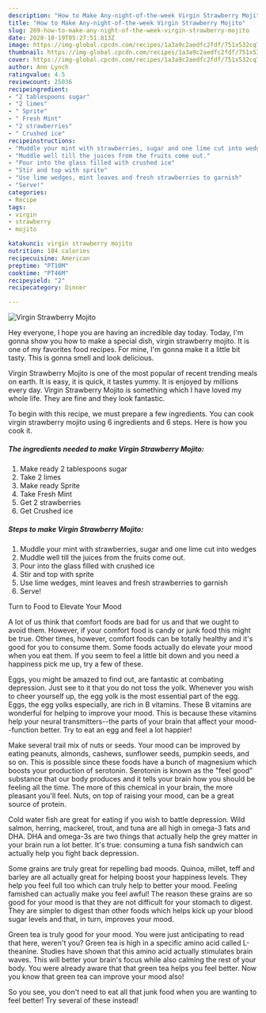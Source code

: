 ```yaml
---
description: "How to Make Any-night-of-the-week Virgin Strawberry Mojito"
title: "How to Make Any-night-of-the-week Virgin Strawberry Mojito"
slug: 269-how-to-make-any-night-of-the-week-virgin-strawberry-mojito
date: 2020-10-19T05:27:51.813Z
image: https://img-global.cpcdn.com/recipes/1a3a9c2aedfc2fdf/751x532cq70/virgin-strawberry-mojito-recipe-main-photo.jpg
thumbnail: https://img-global.cpcdn.com/recipes/1a3a9c2aedfc2fdf/751x532cq70/virgin-strawberry-mojito-recipe-main-photo.jpg
cover: https://img-global.cpcdn.com/recipes/1a3a9c2aedfc2fdf/751x532cq70/virgin-strawberry-mojito-recipe-main-photo.jpg
author: Ann Lynch
ratingvalue: 4.5
reviewcount: 25036
recipeingredient:
- "2 tablespoons sugar"
- "2 limes"
- " Sprite"
- " Fresh Mint"
- "2 strawberries"
- " Crushed ice"
recipeinstructions:
- "Muddle your mint with strawberries, sugar and one lime cut into wedges"
- "Muddle well till the juices from the fruits come out."
- "Pour into the glass filled with crushed ice"
- "Stir and top with sprite"
- "Use lime wedges, mint leaves and fresh strawberries to garnish"
- "Serve!"
categories:
- Recipe
tags:
- virgin
- strawberry
- mojito

katakunci: virgin strawberry mojito 
nutrition: 184 calories
recipecuisine: American
preptime: "PT10M"
cooktime: "PT46M"
recipeyield: "2"
recipecategory: Dinner

---
```



![Virgin Strawberry Mojito](https://img-global.cpcdn.com/recipes/1a3a9c2aedfc2fdf/751x532cq70/virgin-strawberry-mojito-recipe-main-photo.jpg)

Hey everyone, I hope you are having an incredible day today. Today, I'm gonna show you how to make a special dish, virgin strawberry mojito. It is one of my favorites food recipes. For mine, I'm gonna make it a little bit tasty. This is gonna smell and look delicious.



Virgin Strawberry Mojito is one of the most popular of recent trending meals on earth. It is easy, it is quick, it tastes yummy. It is enjoyed by millions every day. Virgin Strawberry Mojito is something which I have loved my whole life. They are fine and they look fantastic.


To begin with this recipe, we must prepare a few ingredients. You can cook virgin strawberry mojito using 6 ingredients and 6 steps. Here is how you cook it.

<!--inarticleads1-->

##### The ingredients needed to make Virgin Strawberry Mojito:

1. Make ready 2 tablespoons sugar
1. Take 2 limes
1. Make ready  Sprite
1. Take  Fresh Mint
1. Get 2 strawberries
1. Get  Crushed ice




<!--inarticleads2-->

##### Steps to make Virgin Strawberry Mojito:

1. Muddle your mint with strawberries, sugar and one lime cut into wedges
1. Muddle well till the juices from the fruits come out.
1. Pour into the glass filled with crushed ice
1. Stir and top with sprite
1. Use lime wedges, mint leaves and fresh strawberries to garnish
1. Serve!




Turn to Food to Elevate Your Mood


A lot of us think that comfort foods are bad for us and that we ought to avoid them. However, if your comfort food is candy or junk food this might be true. Other times, however, comfort foods can be totally healthy and it's good for you to consume them. Some foods actually do elevate your mood when you eat them. If you seem to feel a little bit down and you need a happiness pick me up, try a few of these.

Eggs, you might be amazed to find out, are fantastic at combating depression. Just see to it that you do not toss the yolk. Whenever you wish to cheer yourself up, the egg yolk is the most essential part of the egg. Eggs, the egg yolks especially, are rich in B vitamins. These B vitamins are wonderful for helping to improve your mood. This is because these vitamins help your neural transmitters--the parts of your brain that affect your mood--function better. Try to eat an egg and feel a lot happier!

Make several trail mix of nuts or seeds. Your mood can be improved by eating peanuts, almonds, cashews, sunflower seeds, pumpkin seeds, and so on. This is possible since these foods have a bunch of magnesium which boosts your production of serotonin. Serotonin is known as the "feel good" substance that our body produces and it tells your brain how you should be feeling all the time. The more of this chemical in your brain, the more pleasant you'll feel. Nuts, on top of raising your mood, can be a great source of protein.

Cold water fish are great for eating if you wish to battle depression. Wild salmon, herring, mackerel, trout, and tuna are all high in omega-3 fats and DHA. DHA and omega-3s are two things that actually help the grey matter in your brain run a lot better. It's true: consuming a tuna fish sandwich can actually help you fight back depression. 

Some grains are truly great for repelling bad moods. Quinoa, millet, teff and barley are all actually great for helping boost your happiness levels. They help you feel full too which can truly help to better your mood. Feeling famished can actually make you feel awful! The reason these grains are so good for your mood is that they are not difficult for your stomach to digest. They are simpler to digest than other foods which helps kick up your blood sugar levels and that, in turn, improves your mood.

Green tea is truly good for your mood. You were just anticipating to read that here, weren't you? Green tea is high in a specific amino acid called L-theanine. Studies have shown that this amino acid actually stimulates brain waves. This will better your brain's focus while also calming the rest of your body. You were already aware that that green tea helps you feel better. Now you know that green tea can improve your mood also!

So you see, you don't need to eat all that junk food when you are wanting to feel better! Try several of these instead!

